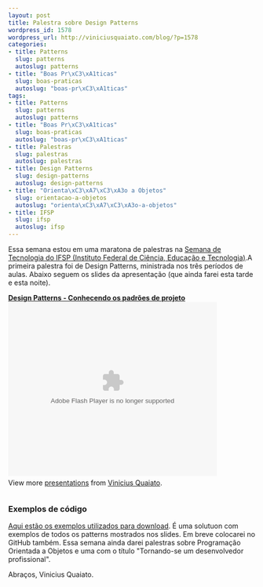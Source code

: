 ```yaml
--- 
layout: post
title: Palestra sobre Design Patterns
wordpress_id: 1578
wordpress_url: http://viniciusquaiato.com/blog/?p=1578
categories: 
- title: Patterns
  slug: patterns
  autoslug: patterns
- title: "Boas Pr\xC3\xA1ticas"
  slug: boas-praticas
  autoslug: "boas-pr\xC3\xA1ticas"
tags: 
- title: Patterns
  slug: patterns
  autoslug: patterns
- title: "Boas Pr\xC3\xA1ticas"
  slug: boas-praticas
  autoslug: "boas-pr\xC3\xA1ticas"
- title: Palestras
  slug: palestras
  autoslug: palestras
- title: Design Patterns
  slug: design-patterns
  autoslug: design-patterns
- title: "Orienta\xC3\xA7\xC3\xA3o a Objetos"
  slug: orientacao-a-objetos
  autoslug: "orienta\xC3\xA7\xC3\xA3o-a-objetos"
- title: IFSP
  slug: ifsp
  autoslug: ifsp
---
```

Essa semana estou em uma maratona de palestras na [Semana de Tecnologia do IFSP (Instituto Federal de Ciência, Educação e Tecnologia)](http://www.ifsp.edu.br/lwp/workplace).A primeira palestra foi de Design Patterns, ministrada nos três períodos de aulas. Abaixo seguem os slides da apresentação (que ainda farei esta tarde e esta noite).<div style="width:425px" id="__ss_5241983">**[Design Patterns - Conhecendo os padrões de projeto](http://www.slideshare.net/viniciusquaiato/design-patterns-conhecendo-os-padres-de-projeto "Design Patterns - Conhecendo os padrões de projeto")**<object id="__sse5241983" width="425" height="355"><param name="movie" value="http://static.slidesharecdn.com/swf/ssplayer2.swf?doc=designpatterns-viniciusquaiato-100920100933-phpapp01&stripped_title=design-patterns-conhecendo-os-padres-de-projeto&userName=viniciusquaiato" /><param name="allowFullScreen" value="true" /><param name="allowScriptAccess" value="always" /><embed name="__sse5241983" src="http://static.slidesharecdn.com/swf/ssplayer2.swf?doc=designpatterns-viniciusquaiato-100920100933-phpapp01&stripped_title=design-patterns-conhecendo-os-padres-de-projeto&userName=viniciusquaiato" type="application/x-shockwave-flash" allowscriptaccess="always" allowfullscreen="true" width="425" height="355"></embed></object><div style="padding:5px 0 12px">View more [presentations](http://www.slideshare.net/) from [Vinicius Quaiato](http://www.slideshare.net/viniciusquaiato).</div></div>

### Exemplos de código
[Aqui estão os exemplos utilizados para download](http://viniciusquaiato.com/files/codesamples/IFSP/DesignPatterns.zip). É uma solutuon com exemplos de todos os patterns mostrados nos slides. Em breve colocarei no GitHub também. Essa semana ainda darei palestras sobre Programação Orientada a Objetos e uma com o título "Tornando-se um desenvolvedor profissional".

Abraços,
Vinicius Quaiato.
